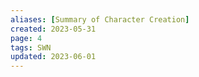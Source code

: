 ```yaml
---
aliases: [Summary of Character Creation]
created: 2023-05-31
page: 4
tags: SWN
updated: 2023-06-01
---
```

